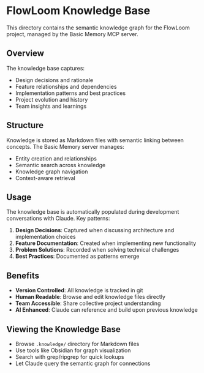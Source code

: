 # FlowLoom Knowledge Base

This directory contains the semantic knowledge graph for the FlowLoom project, managed by the Basic Memory MCP server.

## Overview

The knowledge base captures:
- Design decisions and rationale
- Feature relationships and dependencies
- Implementation patterns and best practices
- Project evolution and history
- Team insights and learnings

## Structure

Knowledge is stored as Markdown files with semantic linking between concepts. The Basic Memory server manages:
- Entity creation and relationships
- Semantic search across knowledge
- Knowledge graph navigation
- Context-aware retrieval

## Usage

The knowledge base is automatically populated during development conversations with Claude. Key patterns:

1. **Design Decisions**: Captured when discussing architecture and implementation choices
2. **Feature Documentation**: Created when implementing new functionality
3. **Problem Solutions**: Recorded when solving technical challenges
4. **Best Practices**: Documented as patterns emerge

## Benefits

- **Version Controlled**: All knowledge is tracked in git
- **Human Readable**: Browse and edit knowledge files directly
- **Team Accessible**: Share collective project understanding
- **AI Enhanced**: Claude can reference and build upon previous knowledge

## Viewing the Knowledge Base

- Browse `.knowledge/` directory for Markdown files
- Use tools like Obsidian for graph visualization
- Search with grep/ripgrep for quick lookups
- Let Claude query the semantic graph for connections